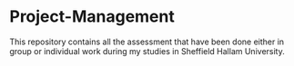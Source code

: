 # Project-Management
This repository contains all the assessment that have been done either 
in group or individual work during my studies in Sheffield Hallam University.
